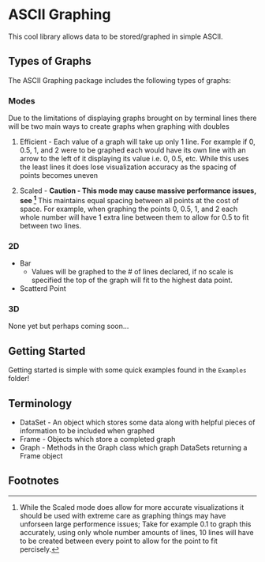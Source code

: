 # ASCII Graphing
This cool library allows data to be stored/graphed in simple ASCII.


## Types of Graphs
The ASCII Graphing package includes the following types of graphs:
<br>
### Modes
Due to the limitations of displaying graphs brought on by terminal lines there will be two main ways to create graphs when graphing with doubles
1. Efficient - Each value of a graph will take up only 1 line. For example if 0, 0.5, 1, and 2 were to be graphed each would have its own line with an arrow to the left of it displaying its value i.e. 0, 0.5, etc. While this uses the least lines it does lose visualization accuracy as the spacing of points becomes uneven

2. Scaled - **Caution - This mode may cause massive performance issues, see [^1]** This maintains equal spacing between all points at the cost of space. For example, when graphing the points 0, 0.5, 1, and 2 each whole number will have 1 extra line between them to allow for 0.5 to fit between two lines.

### 2D
* Bar
    * Values will be graphed to the # of lines declared, if no scale is specified the top of the graph will fit to the highest data point. 
* Scatterd Point

### 3D
None yet but perhaps coming soon...


## Getting Started

Getting started is simple with some quick examples found in the `Examples` folder!


## Terminology

* DataSet - An object which stores some data along with helpful pieces of information to be included when graphed 
* Frame - Objects which store a completed graph
* Graph - Methods in the Graph class which graph DataSets returning a Frame object

## Footnotes

[^1]: While the Scaled mode does allow for more accurate visualizations it should be used with extreme care as graphing things may have unforseen large performence issues; Take for example 0.1 to graph this accurately, using only whole number amounts of lines, 10 lines will have to be created between every point to allow for the point to fit percisely.
